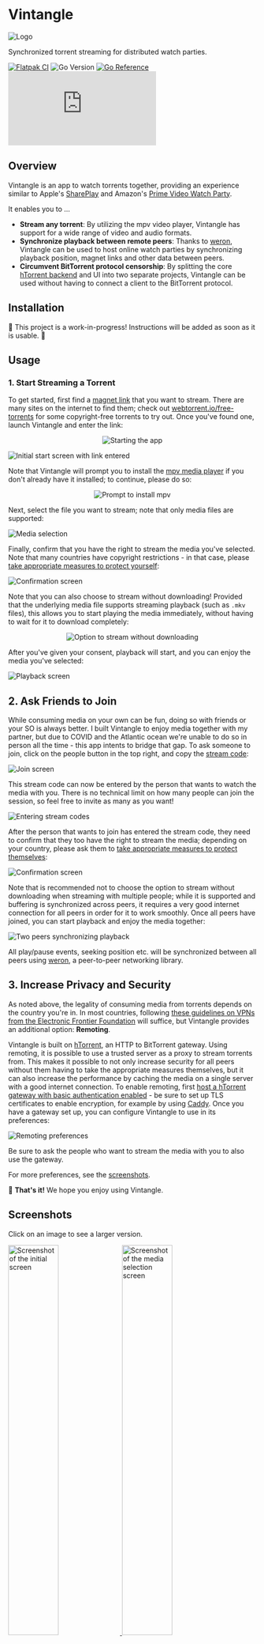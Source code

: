 # Vintangle

![Logo](./docs/logo-readme.png)

Synchronized torrent streaming for distributed watch parties.

[![Flatpak CI](https://github.com/pojntfx/vintangle/actions/workflows/flatpak.yaml/badge.svg)](https://github.com/pojntfx/vintangle/actions/workflows/flatpak.yaml)
![Go Version](https://img.shields.io/badge/go%20version-%3E=1.18-61CFDD.svg)
[![Go Reference](https://pkg.go.dev/badge/github.com/pojntfx/vintangle.svg)](https://pkg.go.dev/github.com/pojntfx/vintangle)
[![Matrix](https://img.shields.io/matrix/vintangle:matrix.org)](https://matrix.to/#/#vintangle:matrix.org?via=matrix.org)

## Overview

Vintangle is an app to watch torrents together, providing an experience similar to Apple's [SharePlay](https://support.apple.com/en-us/HT212823) and Amazon's [Prime Video Watch Party](https://www.amazon.com/adlp/watchparty).

It enables you to ...

- **Stream any torrent**: By utilizing the mpv video player, Vintangle has support for a wide range of video and audio formats.
- **Synchronize playback between remote peers**: Thanks to [weron](https://github.com/pojntfx/weron), Vintangle can be used to host online watch parties by synchronizing playback position, magnet links and other data between peers.
- **Circumvent BitTorrent protocol censorship**: By splitting the core [hTorrent backend](https://github.com/pojntfx/weron) and UI into two separate projects, Vintangle can be used without having to connect a client to the BitTorrent protocol.

## Installation

🚧 This project is a work-in-progress! Instructions will be added as soon as it is usable. 🚧

## Usage

### 1. Start Streaming a Torrent

To get started, first find a [magnet link](https://en.wikipedia.org/wiki/Magnet_URI_scheme) that you want to stream. There are many sites on the internet to find them; check out [webtorrent.io/free-torrents](https://webtorrent.io/free-torrents) for some copyright-free torrents to try out. Once you've found one, launch Vintangle and enter the link:

<p align="center">
  <img alt="Starting the app" src="./docs/launch-app.png" />
</p>

![Initial start screen with link entered](./docs/link-entered.png)

Note that Vintangle will prompt you to install the [mpv media player](https://mpv.io/) if you don't already have it installed; to continue, please do so:

<p align="center">
  <img alt="Prompt to install mpv" src="./docs/install-mpv.png" />
</p>

Next, select the file you want to stream; note that only media files are supported:

![Media selection](./docs/media-selection.png)

Finally, confirm that you have the right to stream the media you've selected. Note that many countries have copyright restrictions - in that case, please [take appropriate measures to protect yourself](https://sec.eff.org/topics/VPN):

![Confirmation screen](./docs/confirmation.png)

Note that you can also choose to stream without downloading! Provided that the underlying media file supports streaming playback (such as `.mkv` files), this allows you to start playing the media immediately, without having to wait for it to download completely:

<p align="center">
  <img alt="Option to stream without downloading" src="./docs/stream-without-downloading.png" />
</p>

After you've given your consent, playback will start, and you can enjoy the media you've selected:

![Playback screen](./docs/playback.png)

## 2. Ask Friends to Join

While consuming media on your own can be fun, doing so with friends or your SO is always better. I built Vintangle to enjoy media together with my partner, but due to COVID and the Atlantic ocean we're unable to do so in person all the time - this app intents to bridge that gap. To ask someone to join, click on the people button in the top right, and copy the [stream code](https://github.com/pojntfx/vintangle/wiki/Stream-Codes):

![Join screen](./docs/join.png)

This stream code can now be entered by the person that wants to watch the media with you. There is no technical limit on how many people can join the session, so feel free to invite as many as you want!

![Entering stream codes](./docs/enter-stream-code.png)

After the person that wants to join has entered the stream code, they need to confirm that they too have the right to stream the media; depending on your country, please ask them to [take appropriate measures to protect themselves](https://sec.eff.org/topics/VPN):

![Confirmation screen](./docs/confirmation.png)

Note that is recommended not to choose the option to stream without downloading when streaming with multiple people; while it is supported and buffering is synchronized across peers, it requires a very good internet connection for all peers in order for it to work smoothly. Once all peers have joined, you can start playback and enjoy the media together:

![Two peers synchronizing playback](./docs/sync-playback.png)

All play/pause events, seeking position etc. will be synchronized between all peers using [weron](https://github.com/pojntfx/weron), a peer-to-peer networking library.

## 3. Increase Privacy and Security

As noted above, the legality of consuming media from torrents depends on the country you're in. In most countries, following [these guidelines on VPNs from the Electronic Frontier Foundation](https://sec.eff.org/topics/VPN) will suffice, but Vintangle provides an additional option: **Remoting**.

Vintangle is built on [hTorrent](https://github.com/pojntfx/htorrent), an HTTP to BitTorrent gateway. Using remoting, it is possible to use a trusted server as a proxy to stream torrents from. This makes it possible to not only increase security for all peers without them having to take the appropriate measures themselves, but it can also increase the performance by caching the media on a single server with a good internet connection. To enable remoting, first [host a hTorrent gateway with basic authentication enabled](https://github.com/pojntfx/htorrent#1-start-a-gateway-with-htorrent-gateway) - be sure to set up TLS certificates to enable encryption, for example by using [Caddy](https://caddyserver.com/). Once you have a gateway set up, you can configure Vintangle to use in its preferences:

![Remoting preferences](./docs/prefs-remoting.png)

Be sure to ask the people who want to stream the media with you to also use the gateway.

For more preferences, see the [screenshots](#screenshots).

🚀 **That's it!** We hope you enjoy using Vintangle.

## Screenshots

Click on an image to see a larger version.

<a display="inline" href="./docs/initial.png?raw=true">
<img src="./docs/initial.png" width="45%" alt="Screenshot of the initial screen" title="Screenshot of the initial screen">
</a>

<a display="inline" href="./docs/media-selection.png?raw=true">
<img src="./docs/media-selection.png" width="45%" alt="Screenshot of the media selection screen" title="Screenshot of the media selection screen">
</a>

<a display="inline" href="./docs/confirmation.png?raw=true">
<img src="./docs/confirmation.png" width="45%" alt="Screenshot of the confirmation screen" title="Screenshot of the confirmation screen">
</a>

<a display="inline" href="./docs/playback.png?raw=true">
<img src="./docs/playback.png" width="45%" alt="Screenshot of the playback screen" title="Screenshot of the playback screen">
</a>

<a display="inline" href="./docs/audiotracks.png?raw=true">
<img src="./docs/audiotracks.png" width="45%" alt="Screenshot of the audio tracks screen" title="Screenshot of the audio tracks screen">
</a>

<a display="inline" href="./docs/subtitles.png?raw=true">
<img src="./docs/subtitles.png" width="45%" alt="Screenshot of the subtitles screen" title="Screenshot of the subtitles screen">
</a>

<a display="inline" href="./docs/join.png?raw=true">
<img src="./docs/join.png" width="45%" alt="Screenshot of the join screen" title="Screenshot of the join screen">
</a>

<a display="inline" href="./docs/sync-playback.png?raw=true">
<img src="./docs/sync-playback.png" width="45%" alt="Screenshot of two peers synchronizing playback" title="Screenshot of two peers synchronizing playback">
</a>

<a display="inline" href="./docs/prefs-playback.png?raw=true">
<img src="./docs/prefs-playback.png" width="45%" alt="Screenshot of the playback preferences" title="Screenshot of the playback preferences">
</a>

<a display="inline" href="./docs/prefs-remoting.png?raw=true">
<img src="./docs/prefs-remoting.png" width="45%" alt="Screenshot of the playback remoting preferences" title="Screenshot of the playback remoting preferences">
</a>

<a display="inline" href="./docs/prefs-sync.png?raw=true">
<img src="./docs/prefs-sync.png" width="45%" alt="Screenshot of the synchronization preferences" title="Screenshot of the synchronization preferences">
</a>

## Acknowledgements

🚧 This project is a work-in-progress! Instructions will be added as soon as it is usable. 🚧

## Contributing

🚧 This project is a work-in-progress! Instructions will be added as soon as it is usable. 🚧

## License

Vintangle (c) 2023 Felicitas Pojtinger and contributors

SPDX-License-Identifier: AGPL-3.0
